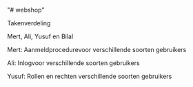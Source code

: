 "# webshop" 

Takenverdeling 

Mert, Ali, Yusuf en Bilal

Mert: Aanmeldprocedurevoor verschillende soorten gebruikers

Ali: Inlogvoor verschillende soorten gebruikers

Yusuf: Rollen en rechten verschillende soorten gebruikers
